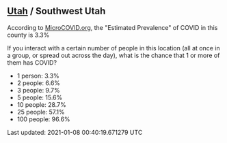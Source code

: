
## [Utah](/united-states/utah) / Southwest Utah

According to [MicroCOVID.org](http://microcovid.org),
the "Estimated Prevalence" of COVID in this county is 3.3%

If you interact with a certain number of people in this location
(all at once in a group, or spread out across the day), what is the chance that
1 or more of them has COVID?

- 1 person: 3.3%
- 2 people: 6.6%
- 3 people: 9.7%
- 5 people: 15.6%
- 10 people: 28.7%
- 25 people: 57.1%
- 100 people: 96.6%

Last updated: 2021-01-08 00:40:19.671279 UTC
